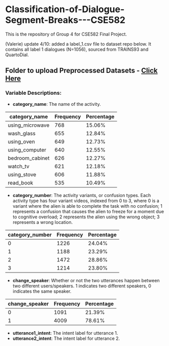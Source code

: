 # Classification-of-Dialogue-Segment-Breaks---CSE582
This is the repository of Group 4 for CSE582 Final Project.

(Valerie) update 4/10: added a label_1.csv file to dataset repo below. It contains all label 1 dialogues (N=1056), sourced from TRAINS93 and QuartoDial.

## Folder to upload Preprocessed Datasets - [Click Here](https://pennstateoffice365-my.sharepoint.com/:f:/g/personal/hmp5565_psu_edu/EuAqhN2dA5ZAg3xCPeRZwNsB4pZquDW6onc20c9BGTo-XQ?e=hYBv6N)

### Variable Descriptions: 
- **category_name**: The name of the activity.

| category_name      | Frequency | Percentage |
|--------------------|-----------|------------|
| using_microwave    | 768       | 15.06%     |
| wash_glass         | 655       | 12.84%     |
| using_oven         | 649       | 12.73%     |
| using_computer     | 640       | 12.55%     |
| bedroom_cabinet    | 626       | 12.27%     |
| watch_tv           | 621       | 12.18%     |
| using_stove        | 606       | 11.88%     |
| read_book          | 535       | 10.49%     |

- **category_number**: The activity variants, or confusion types. Each activity type has four variant videos, indexed from 0 to 3, where 0 is a variant where the alien is able to complete the task with no confusion; 1 represents a confusion that causes the alien to freeze for a moment due to cognitive overload; 2 represents the alien using the wrong object; 3 represents a wrong location.

| category_number | Frequency | Percentage |
|-----------------|-----------|------------|
| 0               | 1226      | 24.04%     |
| 1               | 1188      | 23.29%     |
| 2               | 1472      | 28.86%     |
| 3               | 1214      | 23.80%     |

- **change_speaker**: Whether or not the two utterances happen between two different users/speakers. 1 indicates two different speakers, 0 indicates the same speaker.

| change_speaker | Frequency | Percentage |
|----------------|-----------|------------|
| 0              | 1091      | 21.39%     |
| 1              | 4009      | 78.61%     |

- **utterance1_intent**: The intent label for utterance 1.
- **utterance2_intent**: The intent label for utterance 2. 
